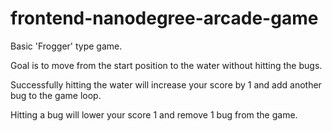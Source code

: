 frontend-nanodegree-arcade-game
===============================

Basic 'Frogger' type game. 

Goal is to move from the start position to the water without hitting the bugs.

Successfully hitting the water will increase your score by 1 and add another bug to the game loop.

Hitting a bug will lower your score 1 and remove 1 bug from the game.
